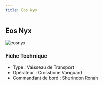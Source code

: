 ```yaml
---
title: Eos Nyx
---
```


Eos Nyx
-------

![eosnyx](/images/stories/manga/crossbone/ms/eosnyx.jpg)


### Fiche Technique


- Type : Vaisseau de Transport  
- Opérateur : Crossbone Vanguard  
- Commandant de bord : Sherindon Ronah

